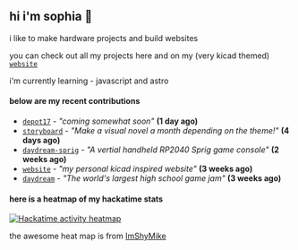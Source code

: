 ## hi i'm sophia 🧌

i like to make hardware projects and build websites

you can check out all my projects here and on my (very kicad themed) [`website`](https://sophiaduan.dev/)


i'm currently learning - javascript and astro

#### below are my recent contributions


- [`depot17`](https://github.com/Depot17/depot17) - _"coming somewhat soon"_ **(1 day ago)**
- [`storyboard`](https://github.com/hackclub/storyboard) - _"Make a visual novel a month depending on the theme!"_ **(4 days ago)**
- [`daydream-sprig`](https://github.com/sophiayduan/daydream-sprig) - _"A vertial handheld RP2040 Sprig game console"_ **(2 weeks ago)**
- [`website`](https://github.com/sophiayduan/website) - _"my personal kicad inspired website"_ **(3 weeks ago)**
- [`daydream`](https://github.com/hackclub/daydream) - _"The world's largest high school game jam"_ **(3 weeks ago)**

#### here is a heatmap of my hackatime stats 

<a href="https://heatmap.shymike.dev?id=U083PK90X4G&theme=catppuccin&standalone=true" title="Click to view detailed data for each day!">
    <picture>
        <source media="(prefers-color-scheme: light)" srcset="https://heatmap.shymike.dev?id=U083PK90X4G&theme=catppuccin_dark">
        <img alt="Hackatime activity heatmap" src="https://heatmap.shymike.dev?id=U083PK90X4G&theme=catppuccin_light">
    </picture>
</a>











the awesome heat map is from [ImShyMike](https://github.com/ImShyMike/hackatime-heatmap?tab=readme-ov-file)
